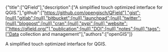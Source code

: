{"title":["QField"],"description":["A simplified touch optimized interface for QGIS."],"github":["https://github.com/opengisch/QField"],"gist":[null],"gitlab":[null],"bitbucket":[null],"launchpad":[null],"twitter":[null],"blogpost":[null],"cran":[null],"pypi":[null],"website":["https://qfield.org/"],"publication":[null],"DOI":[null],"notes":[null],"tags":["Data collection and management"],"authors":["openGIS"]}

A simplified touch optimized interface for QGIS.